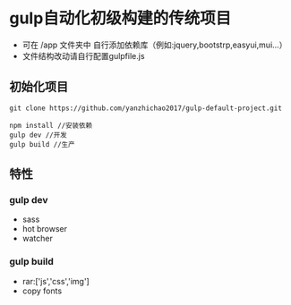 # gulp自动化初级构建的传统项目
- 可在 /app 文件夹中 自行添加依赖库（例如:jquery,bootstrp,easyui,mui...）
- 文件结构改动请自行配置gulpfile.js

## 初始化项目
```
git clone https://github.com/yanzhichao2017/gulp-default-project.git
```
```
npm install //安装依赖
gulp dev //开发
gulp build //生产
```
## 特性
### gulp dev
- sass
- hot browser
- watcher
### gulp build
- rar:['js','css','img']
- copy fonts
